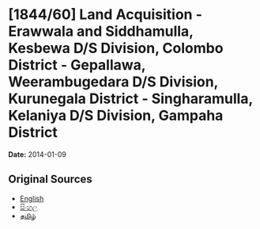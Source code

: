 # [1844/60] Land Acquisition - Erawwala and Siddhamulla, Kesbewa D/S Division, Colombo District - Gepallawa, Weerambugedara D/S Division, Kurunegala District - Singharamulla, Kelaniya D/S Division, Gampaha District

**Date:** 2014-01-09

## Original Sources

- [English](https://documents.gov.lk/view/extra-gazettes/2014/1/1844-60_E.pdf)
- [සිංහල](https://documents.gov.lk/view/extra-gazettes/2014/1/1844-60_S.pdf)
- [தமிழ்](https://documents.gov.lk/view/extra-gazettes/2014/1/1844-60_T.pdf)
